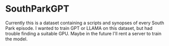 # SouthParkGPT

Currently this is a dataset containing a scripts and synopses of every South Park episode. I wanted to train GPT or LLAMA on this dataset, but had trouble finding a suitable GPU. Maybe in the future I'll rent a server to train the model.
